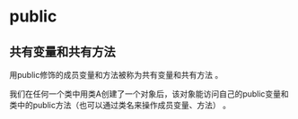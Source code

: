 # public

## 共有变量和共有方法

用public修饰的成员变量和方法被称为共有变量和共有方法 。 

我们在任何一个类中用类A创建了一个对象后，该对象能访问自己的public变量和类中的public方法（也可以通过类名来操作成员变量、方法） 。
